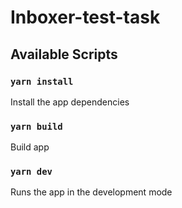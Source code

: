 # Inboxer-test-task

## Available Scripts

### `yarn install`

Install the app dependencies

### `yarn build`

Build app

### `yarn dev`

Runs the app in the development mode
